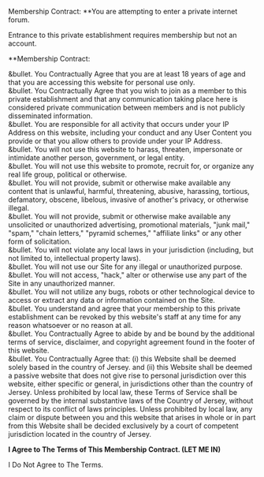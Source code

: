 Membership Contract: **You are attempting to enter a private internet forum.  
  
Entrance to this private establishment requires membership but not an account.  
  
**Membership Contract:  
  
&bullet. You Contractually Agree that you are at least 18 years of age and that you are accessing this website for personal use only.  
&bullet. You Contractually Agree that you wish to join as a member to this private establishment and that any communication taking place here is considered private communication between members and is not publicly disseminated information.  
&bullet. You are responsible for all activity that occurs under your IP Address on this website, including your conduct and any User Content you provide or that you allow others to provide under your IP Address.  
&bullet. You will not use this website to harass, threaten, impersonate or intimidate another person, government, or legal entity.  
&bullet. You will not use this website to promote, recruit for, or organize any real life group, political or otherwise.  
&bullet. You will not provide, submit or otherwise make available any content that is unlawful, harmful, threatening, abusive, harassing, tortious, defamatory, obscene, libelous, invasive of another's privacy, or otherwise illegal.  
&bullet. You will not provide, submit or otherwise make available any unsolicited or unauthorized advertising, promotional materials, "junk mail," "spam," "chain letters," "pyramid schemes," "affiliate links" or any other form of solicitation.  
&bullet. You will not violate any local laws in your jurisdiction (including, but not limited to, intellectual property laws).  
&bullet. You will not use our Site for any illegal or unauthorized purpose.  
&bullet. You will not access, "hack," alter or otherwise use any part of the Site in any unauthorized manner.  
&bullet. You will not utilize any bugs, robots or other technological device to access or extract any data or information contained on the Site.  
&bullet. You understand and agree that your membership to this private establishment can be revoked by this website's staff at any time for any reason whatsoever or no reason at all.  
&bullet. You Contractually Agree to abide by and be bound by the additional terms of service, disclaimer, and copyright agreement found in the footer of this website.  
&bullet. You Contractually Agree that: (i) this Website shall be deemed solely based in the country of Jersey. and (ii) this Website shall be deemed a passive website that does not give rise to personal jurisdiction over this website, either specific or general, in jurisdictions other than the country of Jersey. Unless prohibited by local law, these Terms of Service shall be governed by the internal substantive laws of the Country of Jersey, without respect to its conflict of laws principles. Unless prohibited by local law, any claim or dispute between you and this website that arises in whole or in part from this Website shall be decided exclusively by a court of competent jurisdiction located in the country of Jersey.  
  
**I Agree to The Terms of This Membership Contract. (LET ME IN)**  
  
  
I Do Not Agree to The Terms.